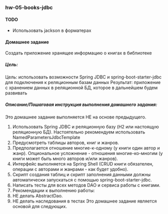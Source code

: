 ### hw-05-books-jdbc

#### TODO

* Использовать jackson в форматерах

#### Домашнее задание

Создать приложение хранящее информацию о книгах в библиотеке

##### Цель:

Цель: использовать возможности Spring JDBC и spring-boot-starter-jdbc для подключения к реляционным базам данных
Результат: приложение с хранением данных в реляционной БД, которое в дальнейшем будем развивать

##### Описание/Пошаговая инструкция выполнения домашнего задания:

Это домашнее задание выполняется НЕ на основе предыдущего.

1. Использовать Spring JDBC и реляционную базу (H2 или настоящую реляционную БД). Настоятельно рекомендуем использовать
   NamedParametersJdbcTemplate
1. Предусмотреть таблицы авторов, книг и жанров.
1. Предполагается отношение многие-к-одному (у книги один автор и жанр). Опциональное усложнение - отношения
   многие-ко-многим (у книги может быть много авторов и/или жанров).
1. Интерфейс выполняется на Spring Shell (CRUD книги обязателен, операции с авторами и жанрами - как будет удобно).
1. Скрипт создания таблиц и скрипт заполнения данными должны автоматически запускаться
   с помощью spring-boot-starter-jdbc.
1. Написать тесты для всех методов DAO и сервиса работы с книгами.
1. Рекомендации к выполнению работы:
1. НЕ делать AbstractDao.
1. НЕ делать наследования в тестах
   Это домашнее задание является основой для следующих.